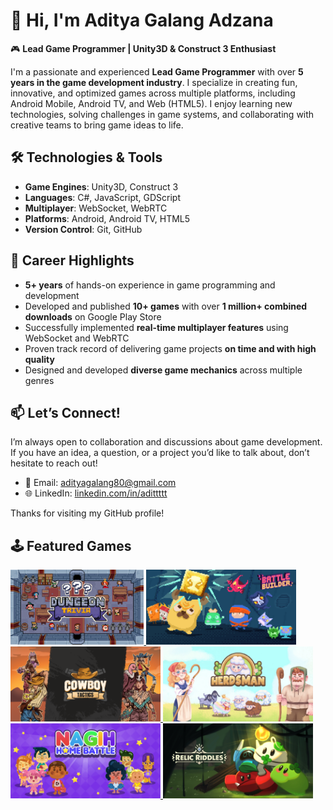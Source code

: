 # 👋 Hi, I'm Aditya Galang Adzana

🎮 **Lead Game Programmer | Unity3D & Construct 3 Enthusiast**

I'm a passionate and experienced **Lead Game Programmer** with over **5 years in the game development industry**. I specialize in creating fun, innovative, and optimized games across multiple platforms, including Android Mobile, Android TV, and Web (HTML5). I enjoy learning new technologies, solving challenges in game systems, and collaborating with creative teams to bring game ideas to life.

## 🛠️ Technologies & Tools
- **Game Engines**: Unity3D, Construct 3  
- **Languages**: C#, JavaScript, GDScript  
- **Multiplayer**: WebSocket, WebRTC  
- **Platforms**: Android, Android TV, HTML5  
- **Version Control**: Git, GitHub  

## 🚀 Career Highlights
- **5+ years** of hands-on experience in game programming and development  
- Developed and published **10+ games** with over **1 million+ combined downloads** on Google Play Store  
- Successfully implemented **real-time multiplayer features** using WebSocket and WebRTC  
- Proven track record of delivering game projects **on time and with high quality**  
- Designed and developed **diverse game mechanics** across multiple genres  

## 📫 Let’s Connect!
I’m always open to collaboration and discussions about game development. If you have an idea, a question, or a project you’d like to talk about, don’t hesitate to reach out!

- 📧 Email: adityagalang80@gmail.com  
- 🌐 LinkedIn: [linkedin.com/in/adittttt](https://www.linkedin.com/in/adittttt)

Thanks for visiting my GitHub profile!

## 🕹️ Featured Games

<a href="https://play.google.com/store/apps/details?id=com.hit.ayomain&hl=id">
  <img src="https://github.com/adityagalanga/adityagalanga/blob/main/Dungeon%20Trivia_FG_1000%20x%20500.png?raw=true" alt="Dungeon Trivia" height="120"/>
</a>
<a href="https://play.google.com/store/apps/details?id=com.hit.ayomain&hl=id">
  <img src="https://github.com/adityagalanga/adityagalanga/blob/main/com.hit.battlebuilder.png?raw=true" alt="Battle Builder" height="120"/>
</a>
<a href="https://play.google.com/store/apps/details?id=com.hit.ayomain&hl=id">
  <img src="https://github.com/adityagalanga/adityagalanga/blob/main/com.hit.cowboytactics.png?raw=true" alt="Cowboy Tactics" height="120"/>
</a>
<a href="https://play.google.com/store/apps/details?id=com.hit.ayomain&hl=id">
  <img src="https://github.com/adityagalanga/adityagalanga/blob/main/com.hit.herdsman.jpg?raw=true" alt="Herdsman" height="120"/>
</a>
<a href="https://play.google.com/store/apps/details?id=com.hit.ayomain&hl=id" >
  <img src="https://github.com/adityagalanga/adityagalanga/blob/main/com.hit.nagihhomebattle.png?raw=true" alt="Nagih Home Battle" height="120"/>
</a>
<a href="https://play.google.com/store/apps/details?id=com.hit.ayomain&hl=id" >
  <img src="https://github.com/adityagalanga/adityagalanga/blob/main/com.hit.relicriddles.png?raw=true" alt="Relic Riddles" height="120"/>
</a>
